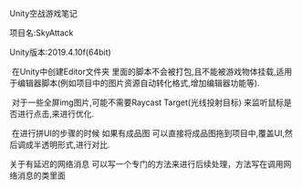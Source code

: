 Unity空战游戏笔记

项目名:SkyAttack

Unity版本:2019.4.10f(64bit)



​	在Unity中创建Editor文件夹  里面的脚本不会被打包,且不能被游戏物体挂载,适用于编辑器脚本(例如项目中的图片资源自动转化格式,增加编辑器功能等).

​	对于一些全屏img图片,可能不需要Raycast Target(光线投射目标) 来监听鼠标是否进行点击,来进行优化.

​	在进行拼UI的步骤的时候 如果有成品图 可以直接将成品图拖到项目中,覆盖UI,然后调成半透明形式,进行对比.

关于有延迟的网络消息 可以写一个专门的方法来进行后续处理，方法写在调用网络消息的类里面